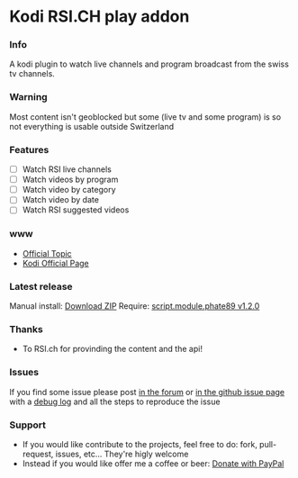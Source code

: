 
Kodi RSI.CH play addon
===================================

### Info
A kodi plugin to watch live channels and program broadcast from the swiss tv channels.

### Warning
Most content isn't geoblocked but some (live tv and some program) is so not everything is usable outside Switzerland

### Features
- [ ] Watch RSI live channels
- [ ] Watch videos by program
- [ ] Watch video by category
- [ ] Watch video by date
- [ ] Watch RSI suggested videos

### www
* [Official Topic](http://forum.xbmc.org/showthread.php?tid=303064)
* [Kodi Official Page](http://addons.kodi.tv/show/plugin.video.rsich/)

### Latest release
Manual install: [Download ZIP](https://github.com/phate89/plugin.video.rsich/releases)
Require: [script.module.phate89 v1.2.0](https://github.com/phate89/script.module.phate89/releases/download/1.2.0/script.module.phate89.v1.2.0.zip)

### Thanks
* To RSI.ch for provinding the content and the api!

### Issues
If you find some issue please post [in the forum](https://forum.xbmc.org/showthread.php?tid=303064) or [in the github issue page](https://github.com/phate89/plugin.video.rsich/issues) with a [debug log](http://kodi.wiki/view/Debug_Log) and all the steps to reproduce the issue

### Support
* If you would like contribute to the projects, feel free to do: fork, pull-request, issues, etc... They're higly welcome
* Instead if you would like offer me a coffee or beer: [Donate with PayPal](https://www.paypal.com/cgi-bin/webscr?cmd=_donations&business=JD4LD62T6EJRS&lc=GB&item_name=phate89%20Kodi%20Addons&currency_code=USD&bn=PP%2dDonationsBF%3abtn_donate_LG%2egif%3aNonHosted)
